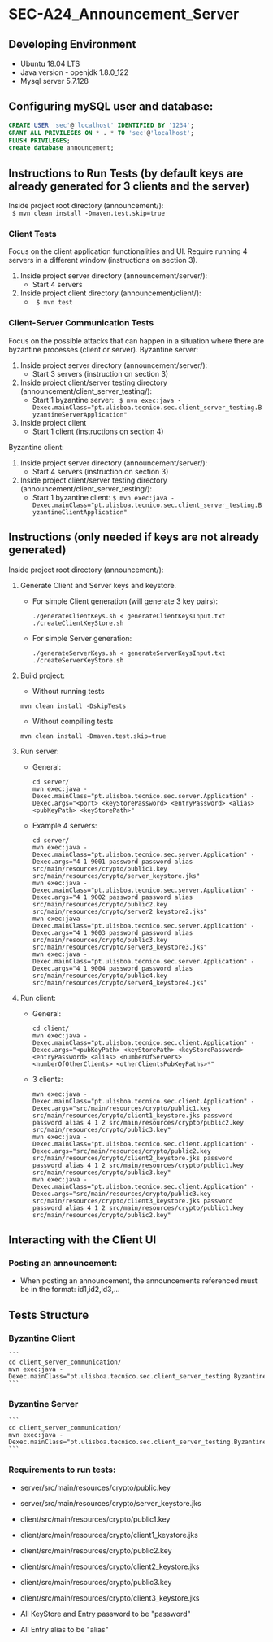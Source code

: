 # SEC-A24_Announcement_Server

## Developing Environment
* Ubuntu 18.04 LTS
* Java version - openjdk 1.8.0_122
* Mysql server 5.7.128

## Configuring mySQL user and database:
```sql
CREATE USER 'sec'@'localhost' IDENTIFIED BY '1234';
GRANT ALL PRIVILEGES ON * . * TO 'sec'@'localhost';
FLUSH PRIVILEGES;
create database announcement;
```
## Instructions to Run Tests (by default keys are already generated for 3 clients and the server)
Inside project root directory (announcement/):  
``` $ mvn clean install -Dmaven.test.skip=true```

### Client Tests 
Focus on the client application functionalities and UI. Require running 4 servers in a different window (instructions  on section 3).  
1. Inside project server directory (announcement/server/):  
    - Start 4 servers
2. Inside project client directory (announcement/client/):  
    - ``` $ mvn test```

### Client-Server Communication Tests
Focus on the possible attacks that can happen in a situation where there are byzantine processes (client or server).
Byzantine server:
1. Inside project server directory (announcement/server/):  
    - Start 3 servers (instruction on section 3)
2. Inside project client/server testing directory (announcement/client_server_testing/):  
    - Start 1 byzantine server: ``` $ mvn exec:java -Dexec.mainClass="pt.ulisboa.tecnico.sec.client_server_testing.ByzantineServerApplication"```
3. Inside project client
    - Start 1 client (instructions on section 4)

Byzantine client:
1. Inside project server directory (announcement/server/):  
    - Start 4 servers (instruction on section 3)
2. Inside project client/server testing directory (announcement/client_server_testing/):  
    - Start 1 byzantine client: ``` $ mvn exec:java -Dexec.mainClass="pt.ulisboa.tecnico.sec.client_server_testing.ByzantineClientApplication" ```

## Instructions (only needed if keys are not already generated)
Inside project root directory (announcement/):
1. Generate Client and Server keys and keystore.
    - For simple Client generation (will generate 3 key pairs):
        ```
        ./generateClientKeys.sh < generateClientKeysInput.txt
        ./createClientKeyStore.sh
        ```
    - For simple Server generation:
        ```
        ./generateServerKeys.sh < generateServerKeysInput.txt
        ./createServerKeyStore.sh
        ```

2. Build project:
    * Without running tests
    ```
    mvn clean install -DskipTests
    ```
    * Without compilling tests
    ```
    mvn clean install -Dmaven.test.skip=true 
    ```


3. Run server:
    - General:
        ```
        cd server/
        mvn exec:java -Dexec.mainClass="pt.ulisboa.tecnico.sec.server.Application" -Dexec.args="<port> <keyStorePassword> <entryPassword> <alias> <pubKeyPath> <keyStorePath>"
        ```
    - Example 4 servers:
        ```
        cd server/
        mvn exec:java -Dexec.mainClass="pt.ulisboa.tecnico.sec.server.Application" -Dexec.args="4 1 9001 password password alias src/main/resources/crypto/public1.key src/main/resources/crypto/server_keystore.jks"
        mvn exec:java -Dexec.mainClass="pt.ulisboa.tecnico.sec.server.Application" -Dexec.args="4 1 9002 password password alias src/main/resources/crypto/public2.key src/main/resources/crypto/server2_keystore2.jks"
        mvn exec:java -Dexec.mainClass="pt.ulisboa.tecnico.sec.server.Application" -Dexec.args="4 1 9003 password password alias src/main/resources/crypto/public3.key src/main/resources/crypto/server3_keystore3.jks"
        mvn exec:java -Dexec.mainClass="pt.ulisboa.tecnico.sec.server.Application" -Dexec.args="4 1 9004 password password alias src/main/resources/crypto/public4.key src/main/resources/crypto/server4_keystore4.jks"
        ```
4. Run client:
    - General:
        ```
        cd client/
        mvn exec:java -Dexec.mainClass="pt.ulisboa.tecnico.sec.client.Application" -Dexec.args="<pubKeyPath> <keyStorePath> <keyStorePassword> <entryPassword> <alias> <numberOfServers> <numberOfOtherClients> <otherClientsPubKeyPaths>*"
        ```
    - 3 clients:
        ```
        mvn exec:java -Dexec.mainClass="pt.ulisboa.tecnico.sec.client.Application" -Dexec.args="src/main/resources/crypto/public1.key src/main/resources/crypto/client1_keystore.jks password password alias 4 1 2 src/main/resources/crypto/public2.key src/main/resources/crypto/public3.key"
        mvn exec:java -Dexec.mainClass="pt.ulisboa.tecnico.sec.client.Application" -Dexec.args="src/main/resources/crypto/public2.key src/main/resources/crypto/client2_keystore.jks password password alias 4 1 2 src/main/resources/crypto/public1.key src/main/resources/crypto/public3.key"
        mvn exec:java -Dexec.mainClass="pt.ulisboa.tecnico.sec.client.Application" -Dexec.args="src/main/resources/crypto/public3.key src/main/resources/crypto/client3_keystore.jks password password alias 4 1 2 src/main/resources/crypto/public1.key src/main/resources/crypto/public2.key"
        ```

## Interacting with the Client UI

### Posting an announcement:
* When posting an announcement, the announcements referenced must be in the format: id1,id2,id3,...

## Tests Structure

### Byzantine Client
    ```
    cd client_server_communication/
    mvn exec:java -Dexec.mainClass="pt.ulisboa.tecnico.sec.client_server_testing.ByzantineClientApplication"
    ```
    
### Byzantine Server
    ```
    cd client_server_communication/
    mvn exec:java -Dexec.mainClass="pt.ulisboa.tecnico.sec.client_server_testing.ByzantineServerApplication"
    ```

### Requirements to run tests:
- server/src/main/resources/crypto/public.key
- server/src/main/resources/crypto/server_keystore.jks
- client/src/main/resources/crypto/public1.key
- client/src/main/resources/crypto/client1_keystore.jks
- client/src/main/resources/crypto/public2.key
- client/src/main/resources/crypto/client2_keystore.jks
- client/src/main/resources/crypto/public3.key
- client/src/main/resources/crypto/client3_keystore.jks

- All KeyStore and Entry password to be "password"
- All Entry alias to be "alias"
